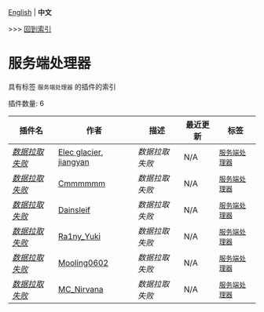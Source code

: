 [English](readme.md) | **中文**

\>\>\> [回到索引](/readme-zh_cn.md)

# 服务端处理器

具有标签 `服务端处理器` 的插件的索引

插件数量: 6

| 插件名 | 作者 | 描述 | 最近更新 | 标签 |
| --- | --- | --- | --- | --- |
| [*数据拉取失败*](/plugins/bedrock_liteloader_handler/readme-zh_cn.md) | [Elec glacier](https://github.com/Elec-Glacier), [jiangyan](https://github.com/jiangyan03) | *数据拉取失败* | N/A | [`服务端处理器`](/labels/handler/readme-zh_cn.md) |
| [*数据拉取失败*](/plugins/cleanroom_handler/readme-zh_cn.md) | [Cmmmmmm](https://github.com/CmmmmmmLau) | *数据拉取失败* | N/A | [`服务端处理器`](/labels/handler/readme-zh_cn.md) |
| [*数据拉取失败*](/plugins/commandblock_handler/readme-zh_cn.md) | [Dainsleif](https://github.com/Dainsleif233) | *数据拉取失败* | N/A | [`服务端处理器`](/labels/handler/readme-zh_cn.md) |
| [*数据拉取失败*](/plugins/lbs_velocity_handler/readme-zh_cn.md) | [Ra1ny_Yuki](https://github.com/Ra1ny-Yuki) | *数据拉取失败* | N/A | [`服务端处理器`](/labels/handler/readme-zh_cn.md) |
| [*数据拉取失败*](/plugins/leaves_handler/readme-zh_cn.md) | [Mooling0602](https://github.com/Mooling0602) | *数据拉取失败* | N/A | [`服务端处理器`](/labels/handler/readme-zh_cn.md) |
| [*数据拉取失败*](/plugins/venture_chat_handler/readme-zh_cn.md) | [MC_Nirvana](https://github.com/MC-Nirvana) | *数据拉取失败* | N/A | [`服务端处理器`](/labels/handler/readme-zh_cn.md) |

